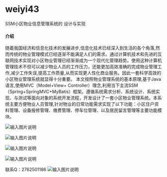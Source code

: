 # weiyi43
SSM小区物业信息管理系统的 设计与实现

#### 介绍
随着我国经济和信息化技术的发展进步,信息化技术已经深入到生活的各个角落,然而传统的物业管理模式已经逐渐不能满足人们的需求。通过计算机技术和先进的互联网技术实现对小区物业管理已经渐渐成为一个现代化管理趋势。使用这种计算机管理技术不但可以减少物业人员的工作压力，还能更加高效准确的完成物业管理工作,减少工作失误,提高工作质量,从而实现更人性化商业服务。因此一套科学高效的小区物业管理系统就显得十分重要。
本文按照物业管理系统的基本原理,基于Java语言,使用MVC（Model+View+ Controller）理念,利用当下主流SSM（Spring+SpringMVC+MyBatis）框架。遵循系统需求分析、系统设计、系统实现、与测试等面向对象的系统开发流程，开发设计了一套小区物业管理系统。本系统主要方便物业人员管理,针对物业的日常功能需求实现了以下功能：小区住户资料管理、设备报修管理、缴费管理、停车位管理、以及居民留言管理等主要功能模块。


![输入图片说明](https://images.gitee.com/uploads/images/2020/1128/234621_1ca3a7ac_4865385.png "屏幕截图.png")

![输入图片说明](https://images.gitee.com/uploads/images/2020/1128/234633_1759a1ae_4865385.png "屏幕截图.png")

![输入图片说明](https://images.gitee.com/uploads/images/2020/1128/234654_2e98ffdd_4865385.png "屏幕截图.png")

![输入图片说明](https://images.gitee.com/uploads/images/2020/1128/234701_055ac479_4865385.png "屏幕截图.png")


联系Q：2762501186
![输入图片说明](https://images.gitee.com/uploads/images/2020/1119/003728_cd598bb9_4865385.jpeg "微信.jpg")
